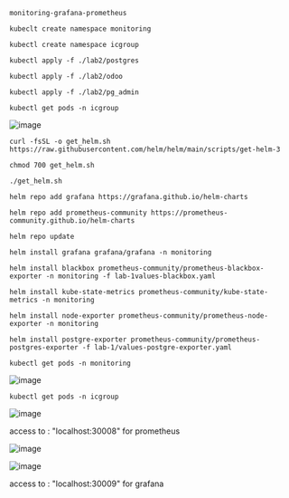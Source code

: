 ```﻿monitoring-grafana-prometheus```
 
```kubeclt create namespace monitoring```

```kubectl create namespace icgroup```

```kubectl apply -f ./lab2/postgres```

```kubectl apply -f ./lab2/odoo```

```kubectl apply -f ./lab2/pg_admin```

```kubectl get pods -n icgroup``` 

![image](https://github.com/adda213/monitoring-grafana-prometheus/assets/123883398/46658500-c114-482d-a9ee-60398b5f6be3)

```curl -fsSL -o get_helm.sh https://raw.githubusercontent.com/helm/helm/main/scripts/get-helm-3```

```chmod 700 get_helm.sh```

```./get_helm.sh```

```helm repo add grafana https://grafana.github.io/helm-charts```

```helm repo add prometheus-community https://prometheus-community.github.io/helm-charts```

```helm repo update```

```helm install grafana grafana/grafana -n monitoring```

```helm install blackbox prometheus-community/prometheus-blackbox-exporter -n monitoring -f lab-1values-blackbox.yaml```

```helm install kube-state-metrics prometheus-community/kube-state-metrics -n monitoring```

```helm install node-exporter prometheus-community/prometheus-node-exporter -n monitoring```

```helm install postgre-exporter prometheus-community/prometheus-postgres-exporter -f lab-1/values-postgre-exporter.yaml```

```kubectl get pods -n monitoring```

![image](https://github.com/adda213/monitoring-grafana-prometheus/assets/123883398/a3ef27f0-20bb-421e-b5bd-7b1bdbe8c142)

```kubectl get pods -n icgroup```

![image](https://github.com/adda213/monitoring-grafana-prometheus/assets/123883398/8be6796d-6093-4c5d-a015-fc9996114450)


access to : "localhost:30008" for prometheus

![image](https://github.com/adda213/monitoring-grafana-prometheus/assets/123883398/91f634b9-5a0b-479c-ae27-42b83bc3d080)


![image](https://github.com/adda213/monitoring-grafana-prometheus/assets/123883398/5a105e77-5f69-473c-a323-8d6d4f462ef2)


access to : "localhost:30009" for grafana
